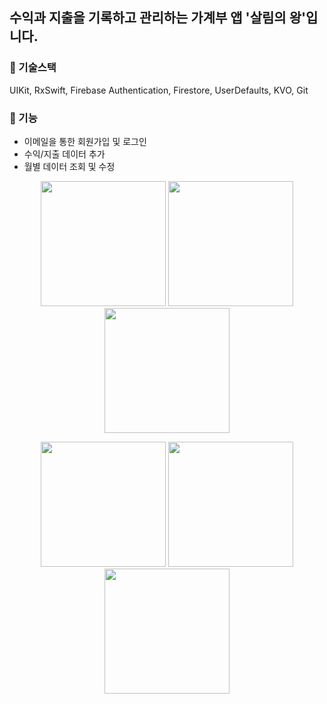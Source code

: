 ## 수익과 지출을 기록하고 관리하는 가계부 앱 '살림의 왕'입니다.

### 🔧 기술스택
UIKit, RxSwift, Firebase Authentication, Firestore, UserDefaults, KVO, Git

### 🌱 기능
- 이메일을 통한 회원가입 및 로그인
- 수익/지출 데이터 추가
- 월별 데이터 조회 및 수정

<p align="center"><img src="https://user-images.githubusercontent.com/96823668/211188011-e1323b36-b99f-4cad-984d-7e4710968734.jpeg" width="200"> <img src="https://user-images.githubusercontent.com/96823668/211188106-8ae85c79-f562-4690-8ce8-a52d241e7c1e.jpeg" width="200"> <img src = "https://user-images.githubusercontent.com/96823668/211753957-2f440790-2757-40a5-b81b-065e470329e0.png" width = "200"></p>


<p align="center"><img src="https://user-images.githubusercontent.com/96823668/211188089-04482485-a441-4875-9076-62ece7f54d40.jpeg" width="200">    <img src="https://user-images.githubusercontent.com/96823668/211188126-a9392885-125d-461f-aa06-0fbd0212d4df.jpeg" width="200">  <img src="https://user-images.githubusercontent.com/96823668/211188155-763b59c2-0a01-427d-adc2-b6a64052799e.jpeg" width="200"></p>

